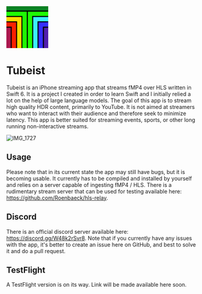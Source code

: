 <img src="https://github.com/Roenbaeck/tubeist/blob/8dc94e3895936ae2c1c6d8ac17cb4d7cbd5aedec/Tubeist/Assets.xcassets/AppIcon.appiconset/TubeistIcon.png" alt="Tubeist icon" width="110" height="110">

# Tubeist
Tubeist is an iPhone streaming app that streams fMP4 over HLS written in Swift 6. It is a project I created in order to learn Swift and I initially relied a lot on the help of large language models. The goal of this app is to stream high quality HDR content, primarily to YouTube. It is not aimed at streamers who want to interact with their audience and therefore seek to minimize latency. This app is better suited for streaming events, sports, or other long running non-interactive streams.

![IMG_1727](https://github.com/user-attachments/assets/7d7c5c97-024c-466d-9281-8a8acfd095a5)

## Usage
Please note that in its current state the app may still have bugs, but it is becoming usable. It currently has to be compiled and installed by yourself and relies on a server capable of ingesting fMP4 / HLS. There is a rudimentary stream server that can be used for testing available here: https://github.com/Roenbaeck/hls-relay.

## Discord
There is an official discord server available here: https://discord.gg/W48k2rSvr8. Note that if you currently have any issues with the app, it's better to create an issue here on GitHub, and best to solve it and do a pull request.

## TestFlight
A TestFlight version is on its way. Link will be made available here soon.
